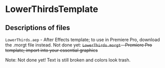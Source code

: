 # LowerThirdsTemplate
## Descriptions of files
`LowerThirds.aep` - After Effects template; to use in Premiere Pro, download the .morgt file instead.
Not done yet: ~~`LowerThirds.morgt` - Premiere Pro template; import into your essential graphics~~

Note: Not done yet! Text is still broken and colors look trash.
